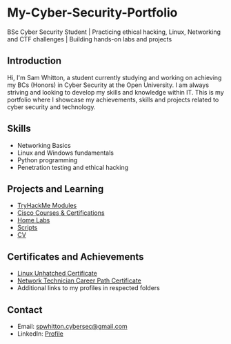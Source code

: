 # My-Cyber-Security-Portfolio

BSc Cyber Security Student | Practicing ethical hacking, Linux, Networking and CTF challenges | Building hands-on labs and projects

## Introduction
Hi, I'm Sam Whitton, a student currently studying and working on achieving my BCs (Honors) in Cyber Security at the Open University. I am always striving and looking to develop my skills and knowledge within IT. This is my portfolio where I showcase my achievements, skills and projects related to cyber security and technology.

## Skills
- Networking Basics
- Linux and Windows fundamentals
- Python programming
- Penetration testing and ethical hacking

## Projects and Learning
- [TryHackMe Modules](TryHackMe/)
- [Cisco Courses & Certifications](Cisco/)
- [Home Labs](Home-Labs/)
- [Scripts](Scripts/)
- [CV](CV/)

## Certificates and Achievements
- [Linux Unhatched Certificate](Cisco/Certifications/Linux-Unhatched-Certification.pdf)
- [Network Technician Career Path Certificate](Cisco/Certifications/Network-Technician-Career-Path-Certification.pdf)
- Additional links to my profiles in respected folders

## Contact
- Email: spwhitton.cybersec@gmail.com
- LinkedIn: [Profile](https://www.linkedin.com/in/sam-whitton-304350386/)
